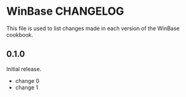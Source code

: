 # WinBase CHANGELOG

This file is used to list changes made in each version of the WinBase cookbook.

## 0.1.0

Initial release.

- change 0
- change 1
